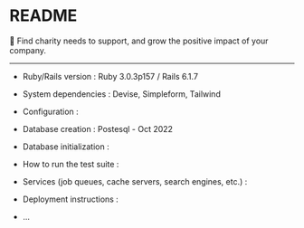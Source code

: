 # README

🌱 Find charity needs to support, and grow the positive impact of your company.

----------------------------------------------------------------------------------------

* Ruby/Rails version : Ruby 3.0.3p157 / Rails 6.1.7

* System dependencies : Devise, Simpleform, Tailwind

* Configuration :

* Database creation : Postesql - Oct 2022

* Database initialization :

* How to run the test suite :

* Services (job queues, cache servers, search engines, etc.) :

* Deployment instructions :

* ...
